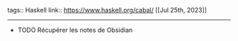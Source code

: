 tags:: Haskell
link:: https://www.haskell.org/cabal/
[[Jul 25th, 2023]]
***

- TODO Récupérer les notes de Obsidian